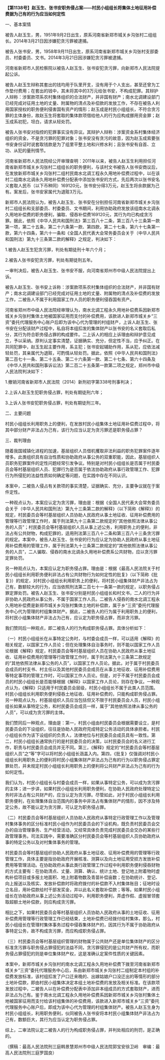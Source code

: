 **【第1138号】赵玉生、张书安职务侵占案——村民小组组长将集体土地征用补偿费据为己有的行为应当如何定性**

一、基本案情

被告人赵玉生，男，1951年9月2日出生，原系河南省新郑市城关乡沟张村二组组长。2014年3月21日因涉嫌犯贪污罪被逮捕。

被告人张书安，男，1958年9月11日出生，原系河南省新郑市城关乡沟张村支部委员、村委委员、文书。2014年3月21日因涉嫌犯贪污罪被逮捕。

河南省新郑市人民检察院以被告人赵玉生、张书安犯贪污罪，向新郑市人民法院提起公诉。

被告人赵玉生辩称其套出的钱均用于队里开支，没有用于个人支出，甚至还曾为工作垫付费用；在套出的钱中，其未将其中的3万元给张书安，不构成犯罪。其辩护人辩称：涉案款项系农村集体组织的合法财产，并非国有财产；南水北调建设部门已经完成对征用土地的丈量、附属物的清点及补偿款的发放工作，不存在被告人利用国家授权的职务便利侵害国有资产的情形；赵玉成是村民小组组长，不符合贪污罪的主体身份，故赵玉生将套取的集体款项借给他人的行为应构成挪用资金罪；赵玉成系初犯，坦白，请求从轻处罚。

被告人张书安对指控的犯罪事实没有异议。其辩护人辩称：涉案资金系村集体经济组织的资金，不是贪污罪的犯罪对象；张书安没有贪污的故意，因为赵玉成索要张书安身份证时说套取钱款是为了组里平整土地和兴修水利；且张书安有自首、立功、从犯的量刑情节。

河南省新郑市人民法院经公开审理查明：2011年以来，被告人赵玉生利用担任河南省新郑市城关乡沟张村二组组长的职务便利，与该村文书被告人张书安商议后，在发放新郑市城关乡沟张村二组村民南水北调工程永久用地补偿费过程中，以在该村二组南水北调永久用地补偿费分配表中添加张书安的方式，先后两次以张书安名义套取人民币（以下币种同）169120元，张书安分得3万元，赵玉生将余款据为己有。案发后，张书安家属代为退赃3万元。

新郑市人民法院认为，被告人赵玉生、张书安在分别担任河南省新郑市城关乡沟张村二组组长和支部委员、村委委员、文书期间，利用协助政府发放该组南水北调永久用地补偿费的职务便利，骗取、侵吞补偿费169120元，其行为均已构成贪污罪。据此，依照《中华人民共和国刑法》第三百八十二条，第三百八十三条第一款第一项，第二十五条，第二十六条第一款、第四款，第二十七条，第六十七条第一款，第六十四条，第六十一条和《全国人民代表大会常务委员会关于（中华人民共和国刑法）第九十三条第二款的解释》之规定，判决如下：

1.被告人赵玉生犯贪污罪，判处有期徒刑十年六个月；

2.被告人张书安犯贪污罪，判处有期徒刑五年。

一审判决后，被告人赵玉生、张书安不服，向河南省郑州市中级人民法院提出上诉。

被告人赵玉生、张书安上诉称：涉案款项系农村集体组织的合法财产，并非国有财产；南水北调建设部门已经完成对征用土地的丈量、附属物的清点及补偿费的发放工作，二被告人不属于利用国家工作人员的职务便利侵吞国有资产。

河南省郑州市中级人民法院经审理认为，南水北调工程永久用地补偿费系因新郑市城关乡沟张村集体土地被国家征用而支付的补偿费用，该款进人新郑市城关乡“三资”委托代理服务中心账户后即为该中心代为管理的村组财产，上诉人赵玉生、张书安在分配该财产过程中，私自将本组扣发的集体财产以张书安的名义套取后私分，其行为符合职务侵占罪的构成要件。二上诉人的相应上诉理由和辩护意见成立，予以采纳。原判认定事实清楚，证据确实、充分，但定性不当，应予纠正。在共同犯罪中，赵玉生起主要作用，系主犯；张书安起辅助作用，系从犯，应依法减轻处罚，其亲属代为退赃，可酌情从轻处罚。据此，依照《中华人民共和国刑法》第二百七十一条、第二十五条、第二十六条第一款、第二十七条、第六十四条及《中华人民共和国刑事诉讼法》第二百二十五条第一款第二项之规定，郑州市中级人民法院判决如下：

1.撤销河南省新郑市人民法院（2014）新刑初字第338号刑事判决；

2.上诉人赵玉生犯职务侵占罪，判处有期徒刑六年；

3.上诉人张书安犯职务侵占罪，判处有期徒刑三年。

二、主要问题

村民小组组长利用职务上的便利，在发放村民小组集体土地征用补偿费过程中，将其中部分财产非法占为己有，该行为应当认定为贪污罪还是职务侵占罪？

三、裁判理由

随着我国城镇化进程的加速，基层组织人员借机攫取非法利益的职务犯罪案件逐年增多。此类组织具有自治性质和协助政府从事公务的双重职能，因此，基层组织人员职务犯罪案件的定性问题经常引发争议。特别是对村民小组组长是否属于村民委员会等村基层组织人员、犯罪行为是否属于依法协助政府从事行政管理工作、犯罪行为所侵犯的法益性质如何确定等问题，在实践中存在不同认识。

本案中，二被告人侵占有关款项的事实清楚，证据确实、充分，主要争议就在于案件定性。

一种观点认为，本案应认定为贪污罪，理由是：根据《全国人民代表大会常务委员会关于（中华人民共和国刑法）第九十三条第二款的解释》（以下简称《解释》）的规定，村民委员会等村基层组织人员协助人民政府从事土地征收、征用补偿费用的管理等行政管理工作时，属于刑法第九十三条第二款规定的“其他依照法律从事公务的人员”；村民委员会等村基层组织人员从事上述公务，利用职务上的便利，非法占有公共财物，构成犯罪的，适用刑法第三百八十二条和第三百八十三条贪污罪的规定。本案中，被告人赵玉生、张书安的行为应认定为协助人民政府从事土地征用补偿费用的管理工作，属于刑法第九十三条第二款规定的“其他依照法律从事公务的人员”，二人骗取、侵吞的南水北调永久用地补偿费系公共财物，应以贪污罪定罪处罚。

另一种观点认为，本案应认定为职务侵占罪。理由是：根据《最高人民法院关于村民小组组长利用职务便利非法占有公共财物行为如何定性的批复》（以下简称《批复》）的规定，对村民小组组长利用职务上的便利，将村民小组集体财产非法占为己有，数额较大的行为，应当依照刑法第二百七十一条第一款的规定，以职务侵占罪定罪处罚。被告人赵玉生、张书安分别是村民小组组长和村文书，二人的行为并非协助人民政府从事公务，不属于国家工作人员。二被告人侵吞的南水北调工程永久用地补偿费是新郑市城关乡沟张村集体土地的补偿款，属于乡“三资”委托代理服务中心代为管理的村组集体财产。据此，二被告人的行为属于利用职务上的便利，将村民小组集体财产非法占为己有，应认定为职务侵占罪，而非贪污罪。

我们赞同后一种观点，即二被告人的行为构成职务侵占罪。具体分析如下：

（一）村民小组组长在从事特定公务时，与村委会成员一样，可以适用《解释》的相关规定，以国家工作人员论；但在处理集体自治事务时，则不能以国家工作人员论根据《解释》规定，村民委员会等村基层组织人员在协助人民政府从事土地征收、征用补偿费用的管理等行政管理工作时，属于刑法第九十三条第二款规定的“其他依照法律从事公务的人员”，以国家工作人员论。据此，对于属于村民委员会成员的村支书、村主任以及其他村民委员会成员在从事土地征收、征用补偿费用等特定事项的管理工作时，可以国家工作人员论。但是，对于不属于村民委员会成员的村民小组组长是否能够根据《解释》以国家工作人员论，则存在争议。一种观点认为，《解释》只适用于村民委员会层级，村民小组组长不属于此类人员范围。村民小组组长利用职务便利侵吞土地征收、征用补偿费的，只能构成职务侵占罪。另一种观点认为，村基层组织人员应当包括但又不限于村民委员会人员，村民小组组长如果从事特定公务，和村民委员会成员一样，属于“其他依照法律从事公务的人员”，可以成为贪污罪的主体。

我们赞同后一种观点，理由是：第一，村民小组由村民委员会根据需要设立，是村民委员会的下设组织，往往是协助人民政府完成特定公务活动的具体承担者。村民小组组长作为该下设组织的负责人，法律地位与村民委员会成员具有一致性。第二，村民小组组长通常执行的是村民委员会的决策，以村民委员会的名义进行工作，职责与村民委员会成员并无不同。第三，《解释》规定的“村民委员会等村基层组织人员”之“等”字可以将村民小组组长涵盖入内。第四，《批复》仅强调对村民小组组长利用职务上的便利将村民小组集体财产非法占为己有的行为以职务侵占罪定罪处罚，并未规定村民小组组长利用职务上的便利将公共财产非法占为己有的行为如何定性。

我们认为，村民小组组长与村委会成员一样，如果从事特定公务，可以成为贪污罪的主体；进一步讲，如果村民小组组长利用职务便利，在协助人民政府处理特定公务时非法占有公共财产的，应当认定为贪污罪。尽管如此，对于村民小组组长利用职务便利，在处理集体自治范围内的事务中非法占有集体财产的情形，因不涉及特定公务，故不能认定为贪污罪，可认定为职务侵占罪。

（二）村民委员会等村基层组织人员协助人民政府从事特定行政管理工作以及管理村集体事务的区分标准村民小组作为村民委员会的下设机构，既负责村民委员会交办的自治管理事务、生产经营活动，又经常具体负责完成村民委员会交办的某些行政管理事务。司法实践中，需要准确区分村民委员会等村基层组织人员协助政府从事的特定公务以及对村集体事务的管理。

村民委员会等村基层组织协助人民政府从事土地征收、征用补偿费用的管理等行政管理工作，具体主要是指协助政府开展核准、测算以及向土地征用受损方发放补偿费用等管理活动。在协助政府从事此类行政管理工作过程中利用职务便利侵吞财物的方式主要有：在协助清点、丈量、测算、确认、统计土地、登记地上附着物时虚构补偿项目或多报土地面积、地上附着物数及青苗补偿亩数；在协助统计、登记、向上报送以及核实、发放补偿款时将政府拨付的补偿款不入村集体账目；征地时设立名目，用补偿款给村干部发奖金，并以此名义套取补偿款；等等。如果村民小组组长在协助政府从事上述公务活动过程中，利用职务便利，弄虚作假、虚报冒领套取超额土地补偿款，则应构成贪污罪。

相比之下，如果村民委员会等村基层组织人员协助人民政府从事的土地征收、征用补偿费用管理等行政管理工作已经结束，土地补偿费已经拨付给村集体，那么，村民小组组长在管理村集体事务过程中侵吞集体财产的，因其行为不属于协助政府从事特定公务，故不构成贪污罪，而应构成职务侵占罪。

（三）村民委员会等村基层组织管理的财物属于公共财产还是单位集体财产的区分标准贪污罪与职务侵占罪侵犯的法益不同，贪污罪侵犯的是公共财产所有权，而职务侵占罪侵犯的则是单位集体财产权，这是准确认定案件性质的关键因素。

本案中，新郑市城关乡沟张村的南水北调工程永久用地补偿费下拨至河南省新郑市城关乡“三资”委托代理服务中心后，系由新郑市城关乡沟张村二组制定本村组的补偿费发放标准，该村组扣发了户口迁来晚的、出嫁姑娘户口没迁出的等情形的部分土地补偿款，即由村民小组集体决定本组土地补偿费的发放及相关标准。在该款项发放过程中，二被告人以在补偿费分配表中添加非本组成员的方式套取财产，进而非法占为己有。鉴于南水北调工程永久用地补偿费系因新郑市城关乡沟张村集体土地被国家征用而支付给该村组集体的补偿费用，该款进入新郑市城关乡“三资”委托代理服务中心账户后，即成为该中心代为管理的村组集体财产。被告人赵玉生身为村民小组组长，利用职务便利，伙同被告人张书安将本村民小组集体财产非法占为己有，数额巨大，其行为应当认定为职务侵占罪。

综上，二审法院认定二被告人的行为构成职务侵占罪，并判处相应的刑罚，是正确的。

（撰稿：最高人民法院刑三庭韩景慧郑州市中级人民法院郭宝安徐卫岭　审编：最高人民法院刑三庭罗国良）